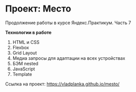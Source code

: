 # Проект: Место

Продолжение работы в курсе Яндекс.Практикум. Часть 7

**Технологии в работе**
1. HTML и CSS
2. Flexbox
3. Grid Layout
4. Медиа запросы для адаптации на всех устройствах
5. БЭМ nested
6. JavaScript
7. Template

Ссылка на проект: https://vladplanka.github.io/mesto/



